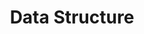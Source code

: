 ---
title: "Data Structure"
image: https://i.giphy.com/media/LpiVeIRgrqVsZJpM5H/giphy.gif
style:
    background: "#2a9d8f"
    color: "#fff"
---